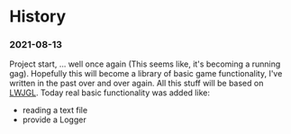 # History

### 2021-08-13
Project start, ... well once again (This seems like, it's becoming a running gag).
Hopefully this will become a library of basic game functionality, I've written in the past over and over again.
All this stuff will be based on [LWJGL][lwjgl].
Today real basic functionality was added like:
* reading a text file
* provide a Logger

[comment]: <> (collection of links sorted alphabetically ascending)
[lwjgl]: https://www.lwjgl.org/